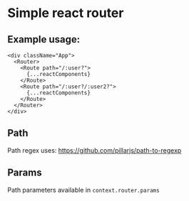 # Simple react router
## Example usage:
```
<div className="App">
  <Router>
    <Route path="/:user?">
      {...reactComponents}
    </Route>
    <Route path="/:user?/:user2?">
      {...reactComponents}
    </Route>
  </Router>
</div>
```


## Path
Path regex uses: https://github.com/pillarjs/path-to-regexp

## Params
Path parameters available in ```context.router.params```

